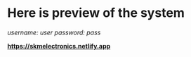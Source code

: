 # Here is preview of the system

*username: user*
*password: pass*

**https://skmelectronics.netlify.app**
